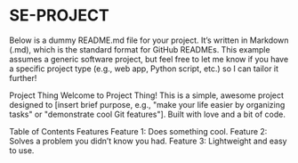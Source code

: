 # SE-PROJECT
Below is a dummy README.md file for your project. It’s written in Markdown (.md), which is the standard format for GitHub READMEs. This example assumes a generic software project, but feel free to let me know if you have a specific project type (e.g., web app, Python script, etc.) so I can tailor it further!

Project Thing
Welcome to Project Thing! This is a simple, awesome project designed to [insert brief purpose, e.g., "make your life easier by organizing tasks" or "demonstrate cool Git features"]. Built with love and a bit of code.

Table of Contents
Features
Feature 1: Does something cool.
Feature 2: Solves a problem you didn’t know you had.
Feature 3: Lightweight and easy to use.
